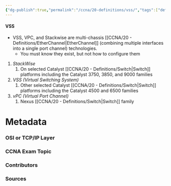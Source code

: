 ```yaml
---
{"dg-publish":true,"permalink":"/ccna/20-definitions/vss/","tags":["defs_ccna"],"created":"2023-11-04T12:45:23.000-07:00","updated":"2023-11-07T16:13:02.091-08:00"}
---
```


#### VSS
- VSS, VPC, and Stackwise are multi-chassis [[CCNA/20 - Definitions/EtherChannel\|EtherChannel]] (combining multiple interfaces into a single port channel) technologies.
	- You must know they exist, but not how to configure them
1.  *StackWise*
	1.  On selected Catalyst [[CCNA/20 - Definitions/Switch\|Switch]] platforms including the Catalyst 3750, 3850, and 9000 families
2.  *VSS (Virtual Switching System)*
	1.  Other selected Catalyst [[CCNA/20 - Definitions/Switch\|Switch]] platforms including the Catalyst 4500 and 6500 families
3.  *vPC (Virtual Port Channel)*
	1.  Nexus [[CCNA/20 - Definitions/Switch\|Switch]] family

# Metadata
### OSI or TCP/IP Layer

### CCNA Exam Topic

### Contributors

### Sources
